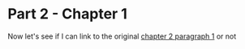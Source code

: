 # Part 2 - Chapter 1

Now let's see if I can link to the original [chapter 2 paragraph 1](../chapter2.md#paragraph-2) or not
